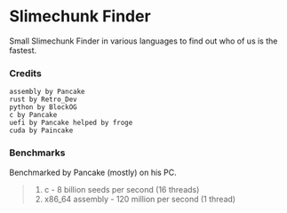 # Slimechunk Finder
Small Slimechunk Finder in various languages to find out who of us is the fastest.

### Credits
    assembly by Pancake
    rust by Retro_Dev
    python by BlockOG
    c by Pancake
    uefi by Pancake helped by froge
    cuda by Paincake
    
### Benchmarks
Benchmarked by Pancake (mostly) on his PC.
> 1) c - 8 billion seeds per second (16 threads)
> 2) x86_64 assembly - 120 million per second (1 thread)
